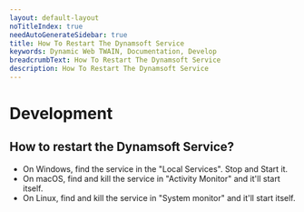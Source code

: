 ```yaml
---
layout: default-layout
noTitleIndex: true
needAutoGenerateSidebar: true
title: How To Restart The Dynamsoft Service
keywords: Dynamic Web TWAIN, Documentation, Develop
breadcrumbText: How To Restart The Dynamsoft Service
description: How To Restart The Dynamsoft Service
---
```


# Development

## How to restart the Dynamsoft Service? 

* On Windows, find the service in the "Local Services". Stop and Start it.
* On macOS, find and kill the service in "Activity Monitor" and it'll start itself.
* On Linux, find and kill the service in "System monitor" and it'll start itself.
